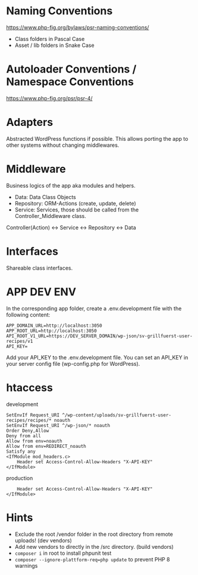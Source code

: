 # Naming Conventions

https://www.php-fig.org/bylaws/psr-naming-conventions/

- Class folders in Pascal Case
- Asset / lib folders in Snake Case

# Autoloader Conventions / Namespace Conventions

https://www.php-fig.org/psr/psr-4/

# Adapters

Abstracted WordPress functions if possible. This allows porting the app to other systems without changing middlewares.

# Middleware

Business logics of the app aka modules and helpers.
- Data: Data Class Objects
- Repository: ORM-Actions (create, update, delete)
- Service: Services, those should be called from the Controller_Middleware class.

Controller(Action) <-> Service <-> Repository <-> Data

# Interfaces

Shareable class interfaces.

# APP DEV ENV
In the corresponding app folder, create a .env.development file with the following content:

```APP_DOMAIN=localhost:3050
APP_DOMAIN_URL=http://localhost:3050
APP_ROOT_URL=http://localhost:3050
API_ROOT_V1_URL=https://DEV_SERVER_DOMAIN/wp-json/sv-grillfuerst-user-recipes/v1
API_KEY=
```
Add your API_KEY to the .env.development file. You can set an API_KEY in your server config file (wp-config.php for WordPress).

# htaccess
development
```SetEnvIf Request_URI ^/wp-json/sv-grillfuerst-user-recipes/* noauth
SetEnvIf Request_URI ^/wp-content/uploads/sv-grillfuerst-user-recipes/recipes/* noauth
SetEnvIf Request_URI ^/wp-json/* noauth
Order Deny,Allow
Deny from all
Allow from env=noauth
Allow from env=REDIRECT_noauth
Satisfy any
<IfModule mod_headers.c>
    Header set Access-Control-Allow-Headers "X-API-KEY"
</IfModule>
```

production
```<IfModule mod_headers.c>
    Header set Access-Control-Allow-Headers "X-API-KEY"
</IfModule>
```

# Hints

- Exclude the root /vendor folder in the root directory from remote uploads! (dev vendors)
- Add new vendors to directly in the /src directory. (build vendors)
- ```composer i``` in root to install phpunit test
- ```composer --ignore-plattform-req=php update``` to prevent PHP 8 warnings

